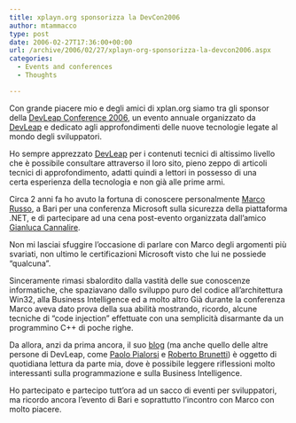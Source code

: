 ```yaml
---
title: xplayn.org sponsorizza la DevCon2006
author: mtammacco
type: post
date: 2006-02-27T17:36:00+00:00
url: /archive/2006/02/27/xplayn-org-sponsorizza-la-devcon2006.aspx
categories:
  - Events and conferences
  - Thoughts

---
```

Con grande piacere mio e degli amici di xplan.org siamo tra gli sponsor della [DevLeap Conference 2006][1], un evento annuale organizzato da [DevLeap][2] e dedicato agli approfondimenti delle nuove tecnologie legate al mondo degli sviluppatori.

Ho sempre apprezzato [DevLeap][2] per i contenuti tecnici di altissimo livello che è possibile consultare attraverso il loro sito, pieno zeppo di articoli tecnici di approfondimento, adatti quindi a lettori in possesso di una certa esperienza della tecnologia e non già alle prime armi.

Circa 2 anni fa ho avuto la fortuna di conoscere personalmente [Marco Russo][3], a Bari per una conferenza Microsoft sulla sicurezza della piattaforma .NET, e di partecipare ad una cena post-evento organizzata dall&#8217;amico [Gianluca Cannalire][4]. 

Non mi lasciai sfuggire l&#8217;occasione di parlare con Marco degli argomenti più svariati, non ultimo le certificazioni Microsoft visto che lui ne possiede &#8220;qualcuna&#8221;.

Sinceramente rimasi sbalordito dalla vastità delle sue conoscenze informatiche, che spaziavano dallo sviluppo puro del codice all&#8217;architettura Win32, alla Business Intelligence ed a molto altro Già durante la conferenza Marco aveva dato prova della sua abilità mostrando, ricordo, alcune tecniche di &#8220;code injection&#8221; effettuate con una semplicità disarmante da un programmino C++ di poche righe.

Da allora, anzi da prima ancora, il suo [blog][3] (ma anche quello delle altre persone di DevLeap, come [Paolo Pialorsi][5] e [Roberto Brunetti][6]) è oggetto di quotidiana lettura da parte mia, dove è possibile leggere riflessioni molto interessanti sulla programmazione e sulla Business Intelligence.

Ho partecipato e partecipo tutt&#8217;ora ad un sacco di eventi per sviluppatori, ma ricordo ancora l&#8217;evento di Bari e soprattutto l&#8217;incontro con Marco con molto piacere.

 [1]: http://devcon2006.devleap.com/
 [2]: http://www.devleap.com/
 [3]: http://blogs.devleap.com/marco
 [4]: http://community.visual-basic.it/gianluca/
 [5]: http://blogs.devleap.com/paolo/
 [6]: http://blogs.devleap.com/rob/